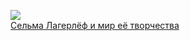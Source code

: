![](/books/nonf_publicism/Людмила%20Брауде/Сельма%20Лагерлёф%20и%20мир%20её%20творчества.jpg)  
[Сельма Лагерлёф и мир её творчества](/books/nonf_publicism/Людмила%20Брауде/Сельма%20Лагерлёф%20и%20мир%20её%20творчества)